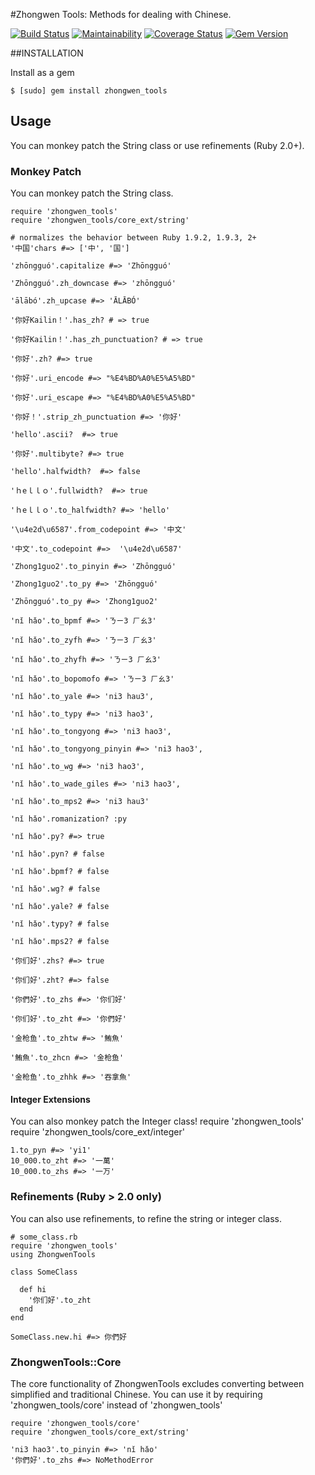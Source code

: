 #Zhongwen Tools:
Methods for dealing with Chinese.

[![Build Status](https://img.shields.io/travis/stevendaniels/zhongwen_tools.svg?style=flat-square)](https://travis-ci.org/stevendaniels/zhongwen_tools) 
[![Maintainability](https://api.codeclimate.com/v1/badges/90b5794e9cc3a3b4207d/maintainability)](https://codeclimate.com/github/stevendaniels/zhongwen_tools/maintainability)
[![Coverage Status](https://img.shields.io/coveralls/stevendaniels/zhongwen_tools.svg?style=flat-square)](https://coveralls.io/r/stevendaniels/zhongwen_tools)
[![Gem Version](https://img.shields.io/gem/v/zhongwen_tools.svg?style=flat-square)](http://badge.fury.io/rb/zhongwen_tools)

##INSTALLATION

Install as a gem

    $ [sudo] gem install zhongwen_tools


## Usage

You can monkey patch the String class or use refinements (Ruby 2.0+).

### Monkey Patch

You can monkey patch the String class.

    require 'zhongwen_tools'
    require 'zhongwen_tools/core_ext/string'

    # normalizes the behavior between Ruby 1.9.2, 1.9.3, 2+
    '中国'chars #=> ['中', '国']

    'zhōngguó'.capitalize #=> 'Zhōngguó'

    'Zhōngguó'.zh_downcase #=> 'zhōngguó'

    'ālābó'.zh_upcase #=> 'ĀLĀBÓ'

    '你好Kailin！'.has_zh? # => true

    '你好Kailin！'.has_zh_punctuation? # => true

    '你好'.zh? #=> true

    '你好'.uri_encode #=> "%E4%BD%A0%E5%A5%BD"

    '你好'.uri_escape #=> "%E4%BD%A0%E5%A5%BD"

    '你好！'.strip_zh_punctuation #=> '你好'

    'hello'.ascii?  #=> true

    '你好'.multibyte? #=> true

    'hello'.halfwidth?  #=> false

    'ｈeｌｌｏ'.fullwidth?  #=> true

    'ｈeｌｌｏ'.to_halfwidth? #=> 'hello'

    '\u4e2d\u6587'.from_codepoint #=> '中文'

    '中文'.to_codepoint #=>  '\u4e2d\u6587'

    'Zhong1guo2'.to_pinyin #=> 'Zhōngguó'

    'Zhong1guo2'.to_py #=> 'Zhōngguó'

    'Zhōngguó'.to_py #=> 'Zhong1guo2'

    'nǐ hǎo'.to_bpmf #=> 'ㄋㄧ3 ㄏㄠ3'

    'nǐ hǎo'.to_zyfh #=> 'ㄋㄧ3 ㄏㄠ3'

    'nǐ hǎo'.to_zhyfh #=> 'ㄋㄧ3 ㄏㄠ3'

    'nǐ hǎo'.to_bopomofo #=> 'ㄋㄧ3 ㄏㄠ3'

    'nǐ hǎo'.to_yale #=> 'ni3 hau3',

    'nǐ hǎo'.to_typy #=> 'ni3 hao3',

    'nǐ hǎo'.to_tongyong #=> 'ni3 hao3',

    'nǐ hǎo'.to_tongyong_pinyin #=> 'ni3 hao3',

    'nǐ hǎo'.to_wg #=> 'ni3 hao3',

    'nǐ hǎo'.to_wade_giles #=> 'ni3 hao3',

    'nǐ hǎo'.to_mps2 #=> 'ni3 hau3'

    'nǐ hǎo'.romanization? :py

    'nǐ hǎo'.py? #=> true

    'nǐ hǎo'.pyn? # false

    'nǐ hǎo'.bpmf? # false

    'nǐ hǎo'.wg? # false

    'nǐ hǎo'.yale? # false

    'nǐ hǎo'.typy? # false

    'nǐ hǎo'.mps2? # false

    '你们好'.zhs? #=> true

    '你们好'.zht? #=> false

    '你們好'.to_zhs #=> '你们好'

    '你们好'.to_zht #=> '你們好'

    '金枪鱼'.to_zhtw #=> '鮪魚'

    '鮪魚'.to_zhcn #=> '金枪鱼'

    '金枪鱼'.to_zhhk #=> '吞拿魚'

#### Integer Extensions

You can also monkey patch the Integer class!
    require 'zhongwen_tools'
    require 'zhongwen_tools/core_ext/integer'

    1.to_pyn #=> 'yi1'
    10_000.to_zht #=> '一萬'
    10_000.to_zhs #=> '一万'

### Refinements (Ruby > 2.0 only)

You can also use refinements, to refine the string or integer class.

    # some_class.rb
    require 'zhongwen_tools'
    using ZhongwenTools

    class SomeClass

      def hi
        '你们好'.to_zht
      end
    end

    SomeClass.new.hi #=> 你們好

### ZhongwenTools::Core

The core functionality of ZhongwenTools excludes converting between
simplified and traditional Chinese. You can use it by requiring
'zhongwen_tools/core' instead of 'zhongwen_tools'

    require 'zhongwen_tools/core'
    require 'zhongwen_tools/core_ext/string'

    'ni3 hao3'.to_pinyin #=> 'nǐ hǎo'
    '你們好'.to_zhs #=> NoMethodError
